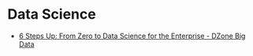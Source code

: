 # Data Science
- [6 Steps Up: From Zero to Data Science for the Enterprise - DZone Big Data](https://dzone.com/articles/6-steps-up-from-zero-to-data-science-for-the-enter)
